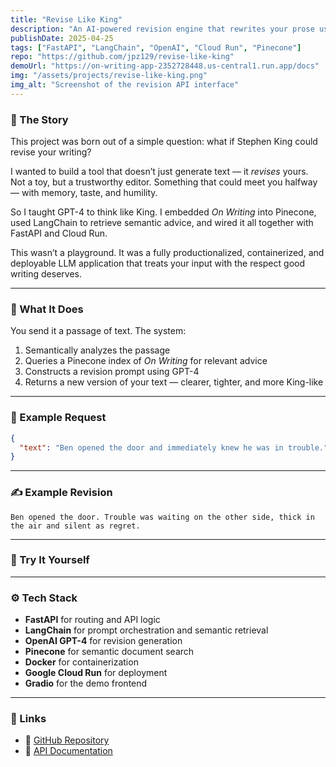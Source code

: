 ```yaml
---
title: "Revise Like King"
description: "An AI-powered revision engine that rewrites your prose using principles from Stephen King's 'On Writing'."
publishDate: 2025-04-25
tags: ["FastAPI", "LangChain", "OpenAI", "Cloud Run", "Pinecone"]
repo: "https://github.com/jpz129/revise-like-king"
demoUrl: "https://on-writing-app-2352728448.us-central1.run.app/docs"
img: "/assets/projects/revise-like-king.png"
img_alt: "Screenshot of the revision API interface"
---
```


### 📖 The Story

This project was born out of a simple question: what if Stephen King could revise your writing?

I wanted to build a tool that doesn’t just generate text — it *revises* yours. Not a toy, but a trustworthy editor. Something that could meet you halfway — with memory, taste, and humility.

So I taught GPT-4 to think like King. I embedded *On Writing* into Pinecone, used LangChain to retrieve semantic advice, and wired it all together with FastAPI and Cloud Run.

This wasn’t a playground. It was a fully productionalized, containerized, and deployable LLM application that treats your input with the respect good writing deserves.

---

### 🧠 What It Does

You send it a passage of text. The system:

1. Semantically analyzes the passage
2. Queries a Pinecone index of *On Writing* for relevant advice
3. Constructs a revision prompt using GPT-4
4. Returns a new version of your text — clearer, tighter, and more King-like

---

### 🧪 Example Request

```json
{
  "text": "Ben opened the door and immediately knew he was in trouble."
}
```

---

### ✍️ Example Revision

```text
Ben opened the door. Trouble was waiting on the other side, thick in the air and silent as regret.
```

---

### 🧪 Try It Yourself

<script
	type="module"
	src="https://gradio.s3-us-west-2.amazonaws.com/5.26.0/gradio.js"
></script>

<gradio-app src="https://jpz129-on-writing-edit.hf.space"></gradio-app>


---

### ⚙️ Tech Stack

- **FastAPI** for routing and API logic
- **LangChain** for prompt orchestration and semantic retrieval
- **OpenAI GPT-4** for revision generation
- **Pinecone** for semantic document search
- **Docker** for containerization
- **Google Cloud Run** for deployment
- **Gradio** for the demo frontend

---

### 🔗 Links

- 🐙 [GitHub Repository](https://github.com/jpz129/revise-like-king)
- 📘 [API Documentation](https://on-writing-app-2352728448.us-central1.run.app/docs)
